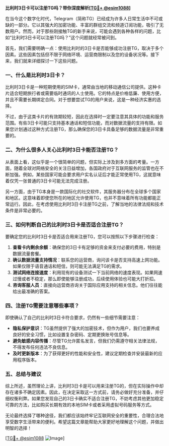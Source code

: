 **比利时3日卡可以注册TG吗？带你深度解析[[TG💪+ @esim1088](https://t.me/s/esim1088)]**

在当今这个数字化时代，Telegram（简称TG）已经成为许多人日常生活中不可或缺的一部分。它以其强大的加密功能、丰富的群组交流和频道订阅功能，吸引了无数用户。然而，对于那些刚接触TG的新手来说，可能会遇到各种各样的问题，比如“比利时3日卡可以注册TG吗？”这个问题就经常被问到。

首先，我们需要明确一点：使用比利时的3日卡是否能够成功注册TG，取决于多个因素。这些因素包括但不限于网络环境、运营商限制以及您的设备状况等。接下来，我们就来详细探讨一下这些问题。

### **一、什么是比利时3日卡？**

比利时3日卡是一种短期使用的SIM卡，通常由当地的移动通信公司提供。这种卡片适合短期旅行者或需要临时通讯的人士使用。它的特点是价格低廉、使用方便，并且不需要长期绑定合同。对于想要尝试TG的用户来说，这是一种经济实惠的选择。

不过，由于这类卡片的有效期较短，因此在选择时一定要注意其具体的功能和服务范围。有些3日卡可能只支持基本通话和短信功能，而对数据流量的支持有限。如果您计划通过这种方式注册TG，那么确保您的3日卡具备足够的数据流量是非常重要的。

### **二、为什么很多人关心比利时3日卡能否注册TG？**

从表面上看，这似乎是一个很简单的问题，但实际上涉及到多方面的考量。一方面，随着全球对网络安全的关注日益增加，各国政府对于互联网服务的监管也在不断加强。例如，某些国家可能会要求用户实名认证后才能正常使用TG，这就意味着仅凭一张普通的3日卡可能无法完成注册。

另一方面，由于TG本身是一款国际化的社交软件，其服务器分布在全球多个国家和地区。这意味着即使您所在的地区允许使用TG，也并不意味着所有功能都能正常运行。因此，在考虑使用比利时3日卡注册TG之前，了解当地的法律法规和技术条件是非常必要的。

### **三、如何判断自己的比利时3日卡是否适合注册TG？**

要确定您的比利时3日卡是否适合用来注册TG，您可以按照以下步骤进行检查：

1. **查看卡内剩余余额**：确保您的3日卡有足够的资金来支付必要的费用，特别是数据流量套餐。
2. **确认数据流量支持情况**：联系您的运营商，询问该卡是否支持高速上网功能。如果仅限于语音通话和短信，则可能无法满足TG的需求。
3. **测试网络连接速度**：利用现有的设备测试一下当前网络的速度表现。如果网速过慢或者不稳定，那么即使能够注册成功，后续使用体验也可能大打折扣。
4. **咨询客服人员**：直接向运营商咨询关于国际应用支持的相关信息。他们往往能给出最准确的答案。

### **四、注册TG需要注意哪些事项？**

即使确认了自己的比利时3日卡符合要求，仍然有一些细节需要注意：

- **隐私保护意识**：TG虽然提供了强大的加密技术，但作为用户，我们也要养成良好的安全习惯，比如设置复杂密码、定期更换账号信息等。
- **避免敏感内容传播**：尽管TG允许匿名发言，但我们仍需遵守相关法律法规，不得发布任何违法不良信息。
- **及时更新版本**：为了获得更好的性能和安全性，建议定期检查并安装最新的应用程序版本。

### **五、总结与建议**

综上所述，虽然理论上讲，比利时3日卡是可以用来注册TG的，但在实际操作中却存在诸多不确定因素。因此，在决定采取这一方式前，请务必做好充分准备，并仔细权衡利弊。如果您发现自己的3日卡确实不适合注册TG，不妨考虑其他更加稳定可靠的方法，比如购买长期有效的本地SIM卡或者采用虚拟号码服务等方式。

无论最终选择了哪种途径，我们都应该始终牢记互联网安全的重要性，合理合法地享受数字生活带来的便利。希望这篇文章能帮助大家更好地理解这个问题，并做出明智的选择！

[[TG💪+ @esim1088](https://t.me/s/esim1088) ![Image](https://i.postimg.cc/4NQfJmqS/Snipaste-2025-05-13-00-14-12.png)]